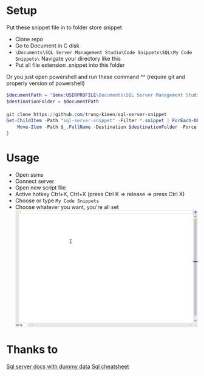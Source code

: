 # Setup
Put these snippet file in to folder store snippet
- Clone repo
- Go to Document in C disk 
- `\Documents\SQL Server Management Studio\Code Snippets\SQL\My Code Snippets\` Navigate your directory like this 
- Put all file extension .snippet into this folder

Or you just open powershell and run these command ^^ (require git and properly version of powershell)
```ps1
$documentPath = "$env:USERPROFILE\Documents\SQL Server Management Studio\Code Snippets\SQL\My Code Snippets\"
$destinationFolder = $documentPath

git clone https://github.com/trung-kieen/sql-server-snippet
Get-ChildItem -Path "sql-server-snippet" -Filter *.snippet | ForEach-Object {
    Move-Item -Path $_.FullName -Destination $destinationFolder -Force
}

```
# Usage
- Open ssms
- Connect server 
- Open new script file 
- Active hotkey Ctrl+K, Ctrl+X (press Ctrl K => release => press Ctrl X)
- Choose or type `My Code Snippets` 
- Choose whatever you want, you're all set 
![usage demo](media/usage_snippet.gif)
# Thanks to 
[Sql server docs with dummy data](https://www.sqlservertutorial.net/)
[Sql cheatsheet](https://github.com/enochtangg/quick-SQL-cheatsheet)
